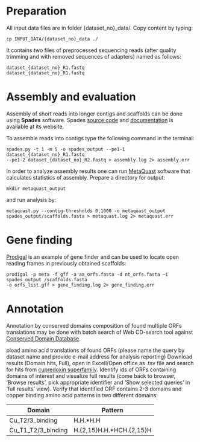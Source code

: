
# Preparation 

All input data files are in folder {dataset_no}_data/. Copy content by typing:

```
cp INPUT_DATA/{dataset_no}_data ./
```

It contains two files of preprocessed sequencing reads (after quality trimming and with removed sequences of adapters) named as follows:

```
dataset_{dataset_no}_R1.fastq
dataset_{dataset_no}_R1.fastq
```

# Assembly and evaluation

Assembly of short reads into longer contigs and scaffolds can be done using **Spades** software.
Spades [source code](http://cab.spbu.ru/software/spades/) and [documentation](http://cab.spbu.ru/files/release3.13.0/manual.html) is available at its website. 

To assemble reads into contigs type the following command in the terminal:

```
spades.py -t 1 -m 5 -o spades_output --pe1-1 dataset_{dataset_no}_R1.fastq 
--pe1-2 dataset_{dataset_no}_R2.fastq > assembly.log 2> assembly.err
```


In order to analyze assembly results one can run [MetaQuast](http://bioinf.spbau.ru/metaquast) software that calculates statistics of assembly. Prepare a directory for output:

```
mkdir metaquast_output
```

and run analysis by:

```
metaquast.py --contig-thresholds 0,1000 -o metaquast_output spades_output/scaffolds.fasta > metaquast.log 2> metaquast.err
```

# Gene finding

[Prodigal](http://compbio.ornl.gov/prodigal/) is an example of gene finder and can be used to locate open reading frames in previously obtained scaffolds:

```
prodigal -p meta -f gff -a aa_orfs.fasta -d nt_orfs.fasta –i spades_output /scaffolds.fasta 
-o orfs_list.gff > gene_finding.log 2> gene_finding.err
```

# Annotation

Annotation by conserved domains composition of found multiple ORFs translations may be done with batch search of Web CD-search tool against [Conserved Domain Database](https://www.ncbi.nlm.nih.gov/Structure/bwrpsb/bwrpsb.cgi).

pload amino acid translations of found ORFs (please name the query by dataset name and provide e-mail address for analysis reporting)
Download results (Domain hits, Full), open in Excell/Open office as .tsv file and search for hits from [cupredoxin superfamily](https://www.ncbi.nlm.nih.gov/Structure/cdd/cddsrv.cgi?uid=cl19115). Identify ids of ORFs containing domains of interest and visualize full results (come back to browser, ‘Browse results’, pick appropriate identifier and ‘Show selected queries’ in ‘full results’ view).
Verify that identified ORF contains 2-3 domains and copper binding amino acid patterns in two different domains:

| Domain  | Pattern |
| ------------- | ------------- |
| Cu_T2/3_binding | H.H.*H.H |
| Cu_T1_T2/3_binding | H.{2,15}H.H.*HCH.{2,15}H |

